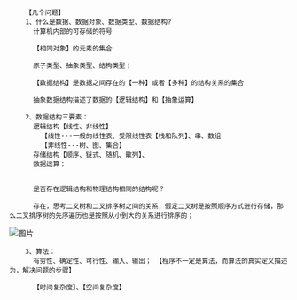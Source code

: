         【几个问题】
        1、什么是数据、数据对象、数据类型、数据结构?
          计算机内部的可存储的符号

          【相同对象】的元素的集合

          原子类型、抽象类型、结构类型；
          
          【数据结构】是数据之间存在的【一种】或者【多种】的结构关系的集合
          
          抽象数据结构描述了数据的【逻辑结构】和【抽象运算】
          
        2、数据结构三要素： 
          逻辑结构【线性、非线性】
            【线性---一般的线性表、受限线性表【栈和队列】、串、数组
            【非线性---树、图、集合】
          存储结构【顺序、链式、随机、散列】、
          数据运算；  
          
          
          是否存在逻辑结构和物理结构相同的结构呢？
          
          存在，思考二叉树和二叉排序树之间的关系，假定二叉树是按照顺序方式进行存储，那么二叉排序树的先序遍历也是按照从小到大的关系进行排序的；
          
 ![图片](https://user-images.githubusercontent.com/38878365/188538813-dcc17bad-1e7f-4f7e-86ec-d23416d11c2f.png)
       
        
        
        3、算法：
          有穷性、确定性、可行性、输入、输出； 【程序不一定是算法，而算法的真实定义描述为，解决问题的步骤】
          
          【时间复杂度】、【空间复杂度】
          
          
          
          
        
        
